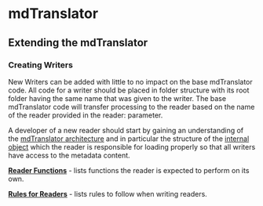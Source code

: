 # mdTranslator

## Extending the mdTranslator

### Creating Writers

New Writers can be added with little to no impact on the base mdTranslator code. All code for a writer should be placed in folder structure with its root folder having the same name that was given to the writer.  The base mdTranslator code will transfer processing to the reader based on the name of the reader provided in the reader: parameter.  

A developer of a new reader should start by gaining an understanding of the [mdTranslator architecture](../mdtranslator/translatorArchitecture.md) and in particular the structure of the [internal object](../mdtranslator/internalObject.md) which the reader is responsible for loading properly so that all writers have access to the metadata content.

[__Reader Functions__](../mdtranslator/readerFunctions.md) - lists functions the reader is expected to perform on its own. 

[__Rules for Readers__](../mdtranslator/readerRules.md) - lists rules to follow when writing readers. 
